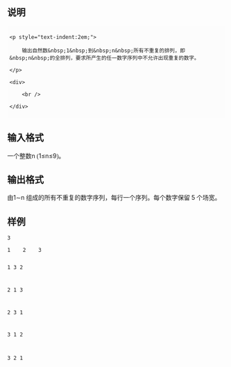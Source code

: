 <h2>说明</h2>

<div class="xxbox" style="margin:5px auto;padding:5px;background-color:#FCFCFC;font-family:&quot;font-size:medium;">
	<p style="text-indent:2em;">
		输出自然数&nbsp;1&nbsp;到&nbsp;n&nbsp;所有不重复的排列，即&nbsp;n&nbsp;的全排列，要求所产生的任一数字序列中不允许出现重复的数字。
	</p>
	<div>
		<br />
	</div>
</div>
<h2>输入格式</h2>

<span style="font-family:&quot;font-size:medium;background-color:#FCFCFC;">一个整数</span>n<span style="font-family:&quot;font-size:medium;background-color:#FCFCFC;">&nbsp;(</span>1≤n≤9<span style="font-family:&quot;font-size:medium;background-color:#FCFCFC;">)。</span>
<h2>输出格式</h2>

<span style="font-family:&quot;font-size:medium;background-color:#FCFCFC;">由</span>1∼n<span style="font-family:&quot;font-size:medium;background-color:#FCFCFC;">&nbsp;组成的所有不重复的数字序列，每行一个序列。每个数字保留&nbsp;</span>5<span style="font-family:&quot;font-size:medium;background-color:#FCFCFC;">&nbsp;个场宽。</span>
<h2>样例</h2>
<pre><code class="language-input1">3</code></pre><pre><code class="language-output1">1    2    3
1    3    2
2    1    3
2    3    1
3    1    2
3    2    1</code></pre>
